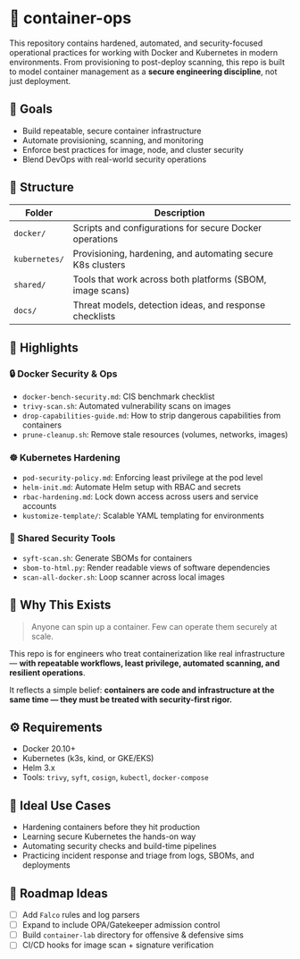# 🐳 container-ops

This repository contains hardened, automated, and security-focused operational practices for working with Docker and Kubernetes in modern environments. From provisioning to post-deploy scanning, this repo is built to model container management as a **secure engineering discipline**, not just deployment.

## 🎯 Goals

- Build repeatable, secure container infrastructure
- Automate provisioning, scanning, and monitoring
- Enforce best practices for image, node, and cluster security
- Blend DevOps with real-world security operations

## 📁 Structure

| Folder          | Description                                                  |
|-----------------|--------------------------------------------------------------|
| `docker/`        | Scripts and configurations for secure Docker operations      |
| `kubernetes/`    | Provisioning, hardening, and automating secure K8s clusters  |
| `shared/`        | Tools that work across both platforms (SBOM, image scans)    |
| `docs/`          | Threat models, detection ideas, and response checklists      |

## 🧱 Highlights

### 🔒 Docker Security & Ops
- `docker-bench-security.md`: CIS benchmark checklist
- `trivy-scan.sh`: Automated vulnerability scans on images
- `drop-capabilities-guide.md`: How to strip dangerous capabilities from containers
- `prune-cleanup.sh`: Remove stale resources (volumes, networks, images)

### ☸️ Kubernetes Hardening
- `pod-security-policy.md`: Enforcing least privilege at the pod level
- `helm-init.md`: Automate Helm setup with RBAC and secrets
- `rbac-hardening.md`: Lock down access across users and service accounts
- `kustomize-template/`: Scalable YAML templating for environments

### 🧰 Shared Security Tools
- `syft-scan.sh`: Generate SBOMs for containers
- `sbom-to-html.py`: Render readable views of software dependencies
- `scan-all-docker.sh`: Loop scanner across local images

## 🧠 Why This Exists

> Anyone can spin up a container. Few can operate them securely at scale.

This repo is for engineers who treat containerization like real infrastructure — **with repeatable workflows, least privilege, automated scanning, and resilient operations**.

It reflects a simple belief: **containers are code and infrastructure at the same time — they must be treated with security-first rigor.**

## ⚙️ Requirements

- Docker 20.10+
- Kubernetes (k3s, kind, or GKE/EKS)
- Helm 3.x
- Tools: `trivy`, `syft`, `cosign`, `kubectl`, `docker-compose`

## 🧠 Ideal Use Cases

- Hardening containers before they hit production
- Learning secure Kubernetes the hands-on way
- Automating security checks and build-time pipelines
- Practicing incident response and triage from logs, SBOMs, and deployments

## 🚧 Roadmap Ideas

- [ ] Add `Falco` rules and log parsers
- [ ] Expand to include OPA/Gatekeeper admission control
- [ ] Build `container-lab` directory for offensive & defensive sims
- [ ] CI/CD hooks for image scan + signature verification
